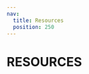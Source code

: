 ```yaml
---
nav:
  title: Resources
  position: 250
---
```


# RESOURCES

<PageRef title="Links" sub="A collection of some awesome and helpful links." page="links.html" />
<PageRef title="Community Modules" sub="The following section contains modules, plugins and other resources that are created and maintaned by the community." page="community-modules/" />
<PageRef title="Troubleshooting" sub="Collection of common issues you may run into while working with Shopware Composable Frontends." page="troubleshooting.html" />
<PageRef title="Integrations" sub="Overview of the integrations we have already worked on for you." page="integrations/" />
